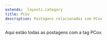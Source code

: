 ```yaml
---
extends: _layouts.category
title: PCov
description: Postagens relacionadas com PCov
---
```


Aqui estão todas as postagens com a tag PCov.
